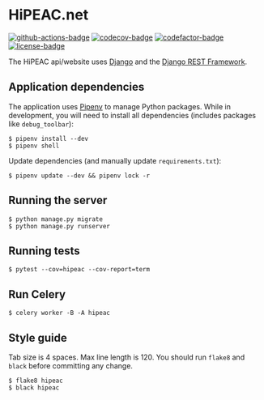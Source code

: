 HiPEAC.net
==========

[![github-actions-badge]][github-actions]
[![codecov-badge]][codecov]
[![codefactor-badge]][codefactor]
[![license-badge]](LICENSE)


The HiPEAC api/website uses [Django][django] and the [Django REST Framework][drf].

Application dependencies
------------------------

The application uses [Pipenv][pipenv] to manage Python packages. While in development, you will need to install
all dependencies (includes packages like `debug_toolbar`):

    $ pipenv install --dev
    $ pipenv shell

Update dependencies (and manually update `requirements.txt`):

    $ pipenv update --dev && pipenv lock -r

Running the server
------------------

    $ python manage.py migrate 
    $ python manage.py runserver

Running tests
-------------

    $ pytest --cov=hipeac --cov-report=term

Run Celery
----------

    $ celery worker -B -A hipeac

Style guide
-----------

Tab size is 4 spaces. Max line length is 120. You should run `flake8` and `black` before committing any change.

    $ flake8 hipeac
    $ black hipeac


[codecov]: https://codecov.io/gh/hipeac/hipeac
[codecov-badge]: https://codecov.io/gh/hipeac/hipeac/branch/master/graph/badge.svg
[codefactor]: https://www.codefactor.io/repository/github/hipeac/hipeac
[codefactor-badge]: https://www.codefactor.io/repository/github/hipeac/hipeac/badge
[github-actions]: https://github.com/hipeac/hipeac/actions?query=workflow%3A%22tests%22
[github-actions-badge]: https://github.com/hipeac/hipeac/workflows/tests/badge.svg
[license-badge]: https://img.shields.io/badge/license-MIT-blue.svg

[django]: https://www.djangoproject.com/
[drf]: https://www.django-rest-framework.org/
[pipenv]: https://docs.pipenv.org/#install-pipenv-today

